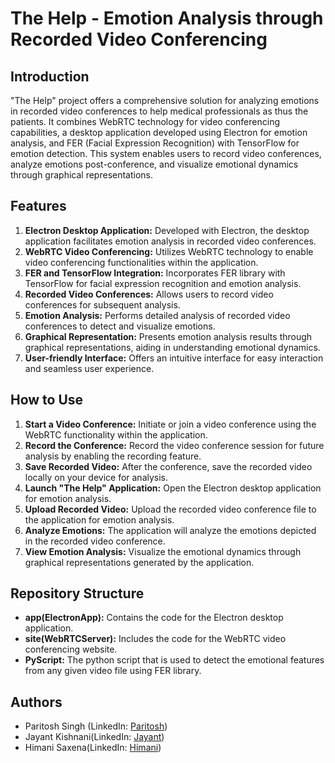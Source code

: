 # The Help - Emotion Analysis through Recorded Video Conferencing

## Introduction
"The Help" project offers a comprehensive solution for analyzing emotions in recorded video conferences to help medical professionals as thus the patients. It combines WebRTC technology for video conferencing capabilities, a desktop application developed using Electron for emotion analysis, and FER (Facial Expression Recognition) with TensorFlow for emotion detection. This system enables users to record video conferences, analyze emotions post-conference, and visualize emotional dynamics through graphical representations.

## Features
1. **Electron Desktop Application:** Developed with Electron, the desktop application facilitates emotion analysis in recorded video conferences.
2. **WebRTC Video Conferencing:** Utilizes WebRTC technology to enable video conferencing functionalities within the application.
3. **FER and TensorFlow Integration:** Incorporates FER library with TensorFlow for facial expression recognition and emotion analysis.
4. **Recorded Video Conferences:** Allows users to record video conferences for subsequent analysis.
5. **Emotion Analysis:** Performs detailed analysis of recorded video conferences to detect and visualize emotions.
6. **Graphical Representation:** Presents emotion analysis results through graphical representations, aiding in understanding emotional dynamics.
7. **User-friendly Interface:** Offers an intuitive interface for easy interaction and seamless user experience.

## How to Use
1. **Start a Video Conference:** Initiate or join a video conference using the WebRTC functionality within the application.
2. **Record the Conference:** Record the video conference session for future analysis by enabling the recording feature.
3. **Save Recorded Video:** After the conference, save the recorded video locally on your device for analysis.
4. **Launch "The Help" Application:** Open the Electron desktop application for emotion analysis.
5. **Upload Recorded Video:** Upload the recorded video conference file to the application for emotion analysis.
6. **Analyze Emotions:** The application will analyze the emotions depicted in the recorded video conference.
7. **View Emotion Analysis:** Visualize the emotional dynamics through graphical representations generated by the application.


## Repository Structure
- **app(ElectronApp):** Contains the code for the Electron desktop application.
- **site(WebRTCServer):** Includes the code for the WebRTC video conferencing website.
- **PyScript:** The python script that is used to detect the emotional features from any given video file using FER library.




## Authors
- Paritosh Singh (LinkedIn: [Paritosh](https://www.linkedin.com/in/proparitoshsingh/))
- Jayant Kishnani(LinkedIn: [Jayant](https://www.linkedin.com/in/jayant-kishnani/))
- Himani Saxena(LinkedIn: [Himani](https://www.linkedin.com/in/himani-saxena-001/))


